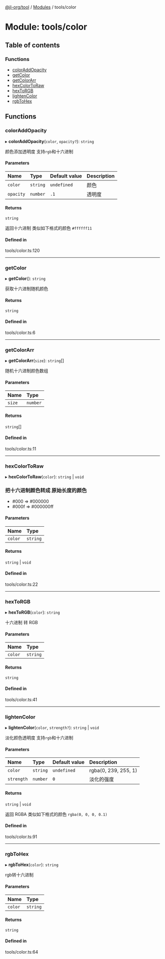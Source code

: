 [@jl-org/tool](../README.md) / [Modules](../modules.md) / tools/color

# Module: tools/color

## Table of contents

### Functions

- [colorAddOpacity](tools_color.md#coloraddopacity)
- [getColor](tools_color.md#getcolor)
- [getColorArr](tools_color.md#getcolorarr)
- [hexColorToRaw](tools_color.md#hexcolortoraw)
- [hexToRGB](tools_color.md#hextorgb)
- [lightenColor](tools_color.md#lightencolor)
- [rgbToHex](tools_color.md#rgbtohex)

## Functions

### colorAddOpacity

▸ **colorAddOpacity**(`color`, `opacity?`): `string`

颜色添加透明度 支持`rgb`和十六进制

#### Parameters

| Name | Type | Default value | Description |
| :------ | :------ | :------ | :------ |
| `color` | `string` | `undefined` | 颜色 |
| `opacity` | `number` | `.1` | 透明度 |

#### Returns

`string`

返回十六进制 类似如下格式的颜色 `#ffffff11`

#### Defined in

tools/color.ts:120

___

### getColor

▸ **getColor**(): `string`

获取十六进制随机颜色

#### Returns

`string`

#### Defined in

tools/color.ts:6

___

### getColorArr

▸ **getColorArr**(`size`): `string`[]

随机十六进制颜色数组

#### Parameters

| Name | Type |
| :------ | :------ |
| `size` | `number` |

#### Returns

`string`[]

#### Defined in

tools/color.ts:11

___

### hexColorToRaw

▸ **hexColorToRaw**(`color`): `string` \| `void`

### 把十六进制颜色转成 原始长度的颜色
  - #000 => #000000
  - #000f => #000000ff

#### Parameters

| Name | Type |
| :------ | :------ |
| `color` | `string` |

#### Returns

`string` \| `void`

#### Defined in

tools/color.ts:22

___

### hexToRGB

▸ **hexToRGB**(`color`): `string`

十六进制 转 RGB

#### Parameters

| Name | Type |
| :------ | :------ |
| `color` | `string` |

#### Returns

`string`

#### Defined in

tools/color.ts:41

___

### lightenColor

▸ **lightenColor**(`color`, `strength?`): `string` \| `void`

淡化颜色透明度 支持`rgb`和十六进制

#### Parameters

| Name | Type | Default value | Description |
| :------ | :------ | :------ | :------ |
| `color` | `string` | `undefined` | rgba(0, 239, 255, 1) |
| `strength` | `number` | `0` | 淡化的强度 |

#### Returns

`string` \| `void`

返回 RGBA 类似如下格式的颜色 `rgba(0, 0, 0, 0.1)`

#### Defined in

tools/color.ts:91

___

### rgbToHex

▸ **rgbToHex**(`color`): `string`

rgb转十六进制

#### Parameters

| Name | Type |
| :------ | :------ |
| `color` | `string` |

#### Returns

`string`

#### Defined in

tools/color.ts:64

